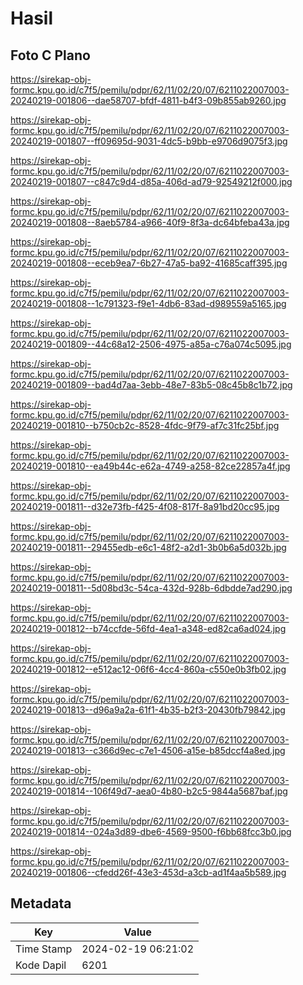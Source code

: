 # Hasil

## Foto C Plano

https://sirekap-obj-formc.kpu.go.id/c7f5/pemilu/pdpr/62/11/02/20/07/6211022007003-20240219-001806--dae58707-bfdf-4811-b4f3-09b855ab9260.jpg

https://sirekap-obj-formc.kpu.go.id/c7f5/pemilu/pdpr/62/11/02/20/07/6211022007003-20240219-001807--ff09695d-9031-4dc5-b9bb-e9706d9075f3.jpg

https://sirekap-obj-formc.kpu.go.id/c7f5/pemilu/pdpr/62/11/02/20/07/6211022007003-20240219-001807--c847c9d4-d85a-406d-ad79-92549212f000.jpg

https://sirekap-obj-formc.kpu.go.id/c7f5/pemilu/pdpr/62/11/02/20/07/6211022007003-20240219-001808--8aeb5784-a966-40f9-8f3a-dc64bfeba43a.jpg

https://sirekap-obj-formc.kpu.go.id/c7f5/pemilu/pdpr/62/11/02/20/07/6211022007003-20240219-001808--eceb9ea7-6b27-47a5-ba92-41685caff395.jpg

https://sirekap-obj-formc.kpu.go.id/c7f5/pemilu/pdpr/62/11/02/20/07/6211022007003-20240219-001808--1c791323-f9e1-4db6-83ad-d989559a5165.jpg

https://sirekap-obj-formc.kpu.go.id/c7f5/pemilu/pdpr/62/11/02/20/07/6211022007003-20240219-001809--44c68a12-2506-4975-a85a-c76a074c5095.jpg

https://sirekap-obj-formc.kpu.go.id/c7f5/pemilu/pdpr/62/11/02/20/07/6211022007003-20240219-001809--bad4d7aa-3ebb-48e7-83b5-08c45b8c1b72.jpg

https://sirekap-obj-formc.kpu.go.id/c7f5/pemilu/pdpr/62/11/02/20/07/6211022007003-20240219-001810--b750cb2c-8528-4fdc-9f79-af7c31fc25bf.jpg

https://sirekap-obj-formc.kpu.go.id/c7f5/pemilu/pdpr/62/11/02/20/07/6211022007003-20240219-001810--ea49b44c-e62a-4749-a258-82ce22857a4f.jpg

https://sirekap-obj-formc.kpu.go.id/c7f5/pemilu/pdpr/62/11/02/20/07/6211022007003-20240219-001811--d32e73fb-f425-4f08-817f-8a91bd20cc95.jpg

https://sirekap-obj-formc.kpu.go.id/c7f5/pemilu/pdpr/62/11/02/20/07/6211022007003-20240219-001811--29455edb-e6c1-48f2-a2d1-3b0b6a5d032b.jpg

https://sirekap-obj-formc.kpu.go.id/c7f5/pemilu/pdpr/62/11/02/20/07/6211022007003-20240219-001811--5d08bd3c-54ca-432d-928b-6dbdde7ad290.jpg

https://sirekap-obj-formc.kpu.go.id/c7f5/pemilu/pdpr/62/11/02/20/07/6211022007003-20240219-001812--b74ccfde-56fd-4ea1-a348-ed82ca6ad024.jpg

https://sirekap-obj-formc.kpu.go.id/c7f5/pemilu/pdpr/62/11/02/20/07/6211022007003-20240219-001812--e512ac12-06f6-4cc4-860a-c550e0b3fb02.jpg

https://sirekap-obj-formc.kpu.go.id/c7f5/pemilu/pdpr/62/11/02/20/07/6211022007003-20240219-001813--d96a9a2a-61f1-4b35-b2f3-20430fb79842.jpg

https://sirekap-obj-formc.kpu.go.id/c7f5/pemilu/pdpr/62/11/02/20/07/6211022007003-20240219-001813--c366d9ec-c7e1-4506-a15e-b85dccf4a8ed.jpg

https://sirekap-obj-formc.kpu.go.id/c7f5/pemilu/pdpr/62/11/02/20/07/6211022007003-20240219-001814--106f49d7-aea0-4b80-b2c5-9844a5687baf.jpg

https://sirekap-obj-formc.kpu.go.id/c7f5/pemilu/pdpr/62/11/02/20/07/6211022007003-20240219-001814--024a3d89-dbe6-4569-9500-f6bb68fcc3b0.jpg

https://sirekap-obj-formc.kpu.go.id/c7f5/pemilu/pdpr/62/11/02/20/07/6211022007003-20240219-001806--cfedd26f-43e3-453d-a3cb-ad1f4aa5b589.jpg


## Metadata

| Key        | Value               |
| ---------- | ------------------- |
| Time Stamp | 2024-02-19 06:21:02 |
| Kode Dapil | 6201                |



